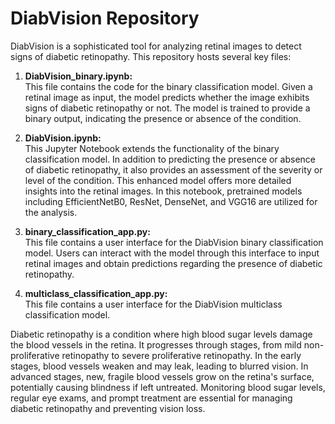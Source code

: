 # DiabVision Repository

DiabVision is a sophisticated tool for analyzing retinal images to detect signs of diabetic retinopathy. This repository hosts several key files:

1. **DiabVision_binary.ipynb:**  
   This file contains the code for the binary classification model. Given a retinal image as input, the model predicts whether the image exhibits signs of diabetic retinopathy or not. The model is trained to provide a binary output, indicating the presence or absence of the condition.

2. **DiabVision.ipynb:**  
   This Jupyter Notebook extends the functionality of the binary classification model. In addition to predicting the presence or absence of diabetic retinopathy, it also provides an assessment of the severity or level of the condition. This enhanced model offers more detailed insights into the retinal images. In this notebook, pretrained models including EfficientNetB0, ResNet, DenseNet, and VGG16 are utilized for the analysis.

3. **binary_classification_app.py:**  
   This file contains a user interface for the DiabVision binary classification model. Users can interact with the model through this interface to input retinal images and obtain predictions regarding the presence of diabetic retinopathy.
3. **multiclass_classification_app.py:**  
   This file contains a user interface for the DiabVision multiclass classification model. 

Diabetic retinopathy is a condition where high blood sugar levels damage the blood vessels in the retina. It progresses through stages, from mild non-proliferative retinopathy to severe proliferative retinopathy. In the early stages, blood vessels weaken and may leak, leading to blurred vision. In advanced stages, new, fragile blood vessels grow on the retina's surface, potentially causing blindness if left untreated. Monitoring blood sugar levels, regular eye exams, and prompt treatment are essential for managing diabetic retinopathy and preventing vision loss.
